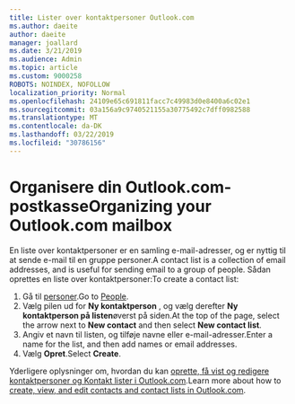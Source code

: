 ```yaml
---
title: Lister over kontaktpersoner Outlook.com
ms.author: daeite
author: daeite
manager: joallard
ms.date: 3/21/2019
ms.audience: Admin
ms.topic: article
ms.custom: 9000258
ROBOTS: NOINDEX, NOFOLLOW
localization_priority: Normal
ms.openlocfilehash: 24109e65c691811facc7c49983d0e8400a6c02e1
ms.sourcegitcommit: 03a156a9c9740521155a30775492c7dff0982588
ms.translationtype: MT
ms.contentlocale: da-DK
ms.lasthandoff: 03/22/2019
ms.locfileid: "30786156"
---
```

# <a name="organizing-your-outlookcom-mailbox"></a><span data-ttu-id="61aa8-102">Organisere din Outlook.com-postkasse</span><span class="sxs-lookup"><span data-stu-id="61aa8-102">Organizing your Outlook.com mailbox</span></span>

<span data-ttu-id="61aa8-103">En liste over kontaktpersoner er en samling e-mail-adresser, og er nyttig til at sende e-mail til en gruppe personer.</span><span class="sxs-lookup"><span data-stu-id="61aa8-103">A contact list is a collection of email addresses, and is useful for sending email to a group of people.</span></span> <span data-ttu-id="61aa8-104">Sådan oprettes en liste over kontaktpersoner:</span><span class="sxs-lookup"><span data-stu-id="61aa8-104">To create a contact list:</span></span>

1. <span data-ttu-id="61aa8-105">Gå til [personer](https://outlook.live.com/people/).</span><span class="sxs-lookup"><span data-stu-id="61aa8-105">Go to [People](https://outlook.live.com/people/).</span></span>
1. <span data-ttu-id="61aa8-106">Vælg pilen ud for **Ny kontaktperson** , og vælg derefter **Ny kontaktperson på listen**øverst på siden.</span><span class="sxs-lookup"><span data-stu-id="61aa8-106">At the top of the page, select the arrow next to **New contact** and then select **New contact list**.</span></span>
1. <span data-ttu-id="61aa8-107">Angiv et navn til listen, og tilføje navne eller e-mail-adresser.</span><span class="sxs-lookup"><span data-stu-id="61aa8-107">Enter a name for the list, and then add names or email addresses.</span></span>
1. <span data-ttu-id="61aa8-108">Vælg **Opret**.</span><span class="sxs-lookup"><span data-stu-id="61aa8-108">Select **Create**.</span></span>

<span data-ttu-id="61aa8-109">Yderligere oplysninger om, hvordan du kan [oprette, få vist og redigere kontaktpersoner og Kontakt lister i Outlook.com](https://support.office.com/article/5b909158-036e-4820-92f7-2a27f57b9f01).</span><span class="sxs-lookup"><span data-stu-id="61aa8-109">Learn more about how to [create, view, and edit contacts and contact lists in Outlook.com](https://support.office.com/article/5b909158-036e-4820-92f7-2a27f57b9f01).</span></span>
